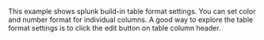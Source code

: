 This example shows splunk build-in table format settings. You can set color and number format for individual columns. 
A good way to explore the table format settings is to click the edit button on table column header. 

